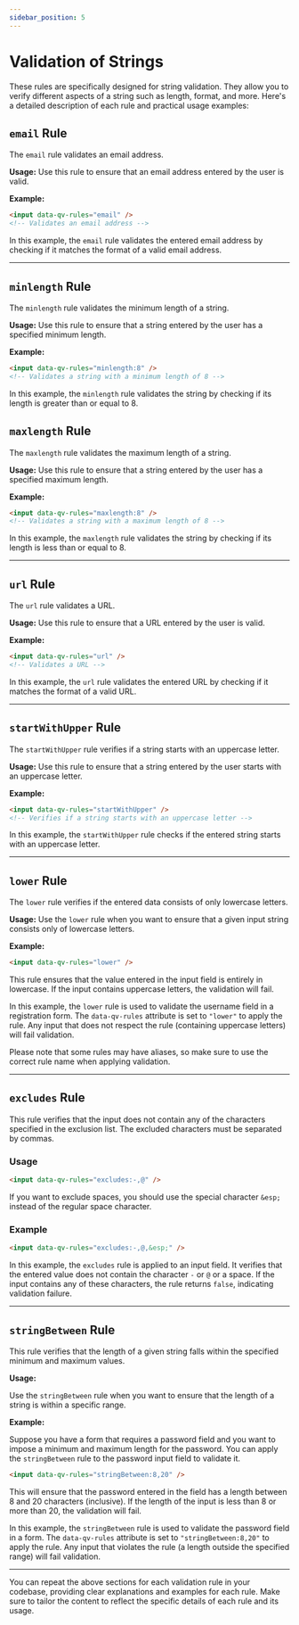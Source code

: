 ```yaml
---
sidebar_position: 5
---
```

# Validation of Strings

These rules are specifically designed for string validation. They allow you to verify different aspects of a string such as length, format, and more. Here's a detailed description of each rule and practical usage examples:

## `email` Rule

The `email` rule validates an email address.

**Usage:** Use this rule to ensure that an email address entered by the user is valid.

**Example:**
```html
<input data-qv-rules="email" />
<!-- Validates an email address -->
```

In this example, the `email` rule validates the entered email address by checking if it matches the format of a valid email address.

---

## `minlength` Rule

The `minlength` rule validates the minimum length of a string.

**Usage:** Use this rule to ensure that a string entered by the user has a specified minimum length.

**Example:**
```html
<input data-qv-rules="minlength:8" />
<!-- Validates a string with a minimum length of 8 -->
```

In this example, the `minlength` rule validates the string by checking if its length is greater than or equal to 8.
 

## `maxlength` Rule

The `maxlength` rule validates the maximum length of a string.

**Usage:** Use this rule to ensure that a string entered by the user has a specified maximum length.

**Example:**
```html
<input data-qv-rules="maxlength:8" />
<!-- Validates a string with a maximum length of 8 -->
```

In this example, the `maxlength` rule validates the string by checking if its length is less than or equal to 8.

---

## `url` Rule

The `url` rule validates a URL.

**Usage:** Use this rule to ensure that a URL entered by the user is valid.

**Example:**
```html
<input data-qv-rules="url" />
<!-- Validates a URL -->
```

In this example, the `url` rule validates the entered URL by checking if it matches the format of a valid URL.

---

## `startWithUpper` Rule

The `startWithUpper` rule verifies if a string starts with an uppercase letter.

**Usage:** Use this rule to ensure that a string entered by the user starts with an uppercase letter.

**Example:**
```html
<input data-qv-rules="startWithUpper" />
<!-- Verifies if a string starts with an uppercase letter -->
```

In this example, the `startWithUpper` rule checks if the entered string starts with an uppercase letter.

---

## `lower` Rule

The `lower` rule verifies if the entered data consists of only lowercase letters.

**Usage:** Use the `lower` rule when you want to ensure that a given input string consists only of lowercase letters.

**Example:**
```html
<input data-qv-rules="lower" />
```

This rule ensures that the value entered in the input field is entirely in lowercase. If the input contains uppercase letters, the validation will fail.

In this example, the `lower` rule is used to validate the username field in a registration form. The `data-qv-rules` attribute is set to `"lower"` to apply the rule. Any input that does not respect the rule (containing uppercase letters) will fail validation.

Please note that some rules may have aliases, so make sure to use the correct rule name when applying validation.

---

## `excludes` Rule

This rule verifies that the input does not contain any of the characters specified in the exclusion list. The excluded characters must be separated by commas.

### Usage

```html
<input data-qv-rules="excludes:-,@" />
```
If you want to exclude spaces, you should use the special character `&esp;` instead of the regular space character.

### Example

```html
<input data-qv-rules="excludes:-,@,&esp;" />
```

In this example, the `excludes` rule is applied to an input field. It verifies that the entered value does not contain the character `-` or `@` or a space. If the input contains any of these characters, the rule returns `false`, indicating validation failure.

---

## `stringBetween` Rule

This rule verifies that the length of a given string falls within the specified minimum and maximum values.

**Usage:**

Use the `stringBetween` rule when you want to ensure that the length of a string is within a specific range.

**Example:**

Suppose you have a form that requires a password field and you want to impose a minimum and maximum length for the password. You can apply the `stringBetween` rule to the password input field to validate it.

```html
<input data-qv-rules="stringBetween:8,20" />
```

This will ensure that the password entered in the field has a length between 8 and 20 characters (inclusive). If the length of the input is less than 8 or more than 20, the validation will fail.

In this example, the `stringBetween` rule is used to validate the password field in a form. The `data-qv-rules` attribute is set to `"stringBetween:8,20"` to apply the rule. Any input that violates the rule (a length outside the specified range) will fail validation.

--- 

You can repeat the above sections for each validation rule in your codebase, providing clear explanations and examples for each rule. Make sure to tailor the content to reflect the specific details of each rule and its usage.